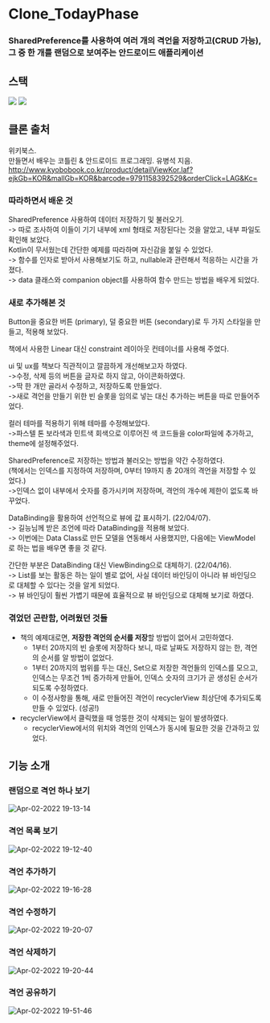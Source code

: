 # Clone_TodayPhase
### SharedPreference를 사용하여 여러 개의 격언을 저장하고(CRUD 가능), <br>그 중 한 개를 랜덤으로 보여주는 안드로이드 애플리케이션

## 스택
<img src="https://img.shields.io/badge/Android-3DDC84?style=flat-square&logo=Android&logoColor=black"/> <img src="https://img.shields.io/badge/Kotlin-7F52FF?style=flat-square&logo=Kotlin&logoColor=black"/> 

## 클론 출처
위키북스.     
만들면서 배우는 코틀린 & 안드로이드 프로그래밍. 유병석 지음.   
http://www.kyobobook.co.kr/product/detailViewKor.laf?ejkGb=KOR&mallGb=KOR&barcode=9791158392529&orderClick=LAG&Kc=

### 따라하면서 배운 것
SharedPreference 사용하여 데이터 저장하기 및 불러오기.    
-> 따로 조사하여 이들이 기기 내부에 xml 형태로 저장된다는 것을 알았고, 내부 파일도 확인해 보았다.    
Kotlin이 무서웠는데 간단한 예제를 따라하며 자신감을 붙일 수 있었다.    
-> 함수를 인자로 받아서 사용해보기도 하고, nullable과 관련해서 적응하는 시간을 가졌다.    
-> data 클래스와 companion object를 사용하여 함수 만드는 방법을 배우게 되었다.


### 새로 추가해본 것
Button을 중요한 버튼 (primary), 덜 중요한 버튼 (secondary)로 두 가지 스타일을 만들고, 적용해 보았다.

책에서 사용한 Linear 대신 constraint 레이아웃 컨테이너를 사용해 주었다.

ui 및 ux를 책보다 직관적이고 깔끔하게 개선해보고자 하였다.     
->수정, 삭제 등의 버튼을 글자로 하지 않고, 아이콘화하였다.     
->딱 한 개만 골라서 수정하고, 저장하도록 만들었다.     
->새로 격언을 만들기 위한 빈 슬롯을 임의로 넣는 대신 추가하는 버튼을 따로 만들어주었다.     

컬러 테마를 적용하기 위해 테마를 수정해보았다.     
->파스텔 톤 보라색과 민트색 회색으로 이루어진 색 코드들을 color파일에 추가하고, theme에 설정해주었다.     

SharedPreference로 저장하는 방법과 불러오는 방법을 약간 수정하였다.      
(책에서는 인덱스를 지정하여 저장하며, 0부터 19까지 총 20개의 격언을 저장할 수 있었다.)    
->인덱스 없이 내부에서 숫자를 증가시키며 저장하며, 격언의 개수에 제한이 없도록 바꾸었다.     

DataBinding을 활용하여 선언적으로 뷰에 값 표시하기. (22/04/07).       
-> 길능님께 받은 조언에 따라 DataBinding을 적용해 보았다.        
-> 이번에는 Data Class로 만든 모델을 연동해서 사용했지만, 다음에는 ViewModel로 하는 법을 배우면 좋을 것 같다.        
    
간단한 부분은 DataBinding 대신 ViewBinding으로 대체하기. (22/04/16).    
-> List를 보는 활동은 하는 일이 별로 없어, 사실 데이터 바인딩이 아니라 뷰 바인딩으로 대체할 수 있다는 것을 알게 되었다.    
-> 뷰 바인딩이 훨씬 가볍기 때문에 효율적으로 뷰 바인딩으로 대체해 보기로 하였다.

### 겪었던 곤란함, 어려웠던 것들

- 책의 예제대로면, **저장한 격언의 순서를 저장**할 방법이 없어서 고민하였다.
    - 1부터 20까지의 빈 슬롯에 저장하다 보니, 따로 날짜도 저장하지 않는 한, 격언의 순서를 알 방법이 없었다.
    - 1부터 20까지의 범위를 두는 대신, Set으로 저장한 격언들의 인덱스를 모으고, 인덱스는 무조건 1씩 증가하게 만들어, 인덱스 숫자의 크기가 곧 생성된 순서가 되도록 수정하였다.
    - 이 수정사항을 통해, 새로 만들어진 격언이 recyclerView 최상단에 추가되도록 만들 수 있었다. (성공!)
- recyclerView에서 클릭했을 때 엉뚱한 것이 삭제되는 일이 발생하였다.
    - recyclerView에서의 위치와 격언의 인덱스가 동시에 필요한 것을 간과하고 있었다.

## 기능 소개

### 랜덤으로 격언 하나 보기
![Apr-02-2022 19-13-14](https://user-images.githubusercontent.com/60867063/161378841-e3d5b611-a6c8-410b-971a-2faf7096d3c7.gif)

### 격언 목록 보기
![Apr-02-2022 19-12-40](https://user-images.githubusercontent.com/60867063/161378693-ee51f422-1048-4bf9-94e9-1711f67fed43.gif)

### 격언 추가하기
![Apr-02-2022 19-16-28](https://user-images.githubusercontent.com/60867063/161378688-c74234c1-97a6-4bc8-95a6-26e5ff811e1c.gif)

### 격언 수정하기
![Apr-02-2022 19-20-07](https://user-images.githubusercontent.com/60867063/161378803-ffef8b8f-7df4-4c43-92e1-f0009225368d.gif)

### 격언 삭제하기
![Apr-02-2022 19-20-44](https://user-images.githubusercontent.com/60867063/161378823-6f87fc1f-abeb-48a9-8ebd-b067a848bc6e.gif)

### 격언 공유하기
![Apr-02-2022 19-51-46](https://user-images.githubusercontent.com/60867063/161379962-6468c7ea-b155-4e50-a0d3-f2bb754330ce.gif)

